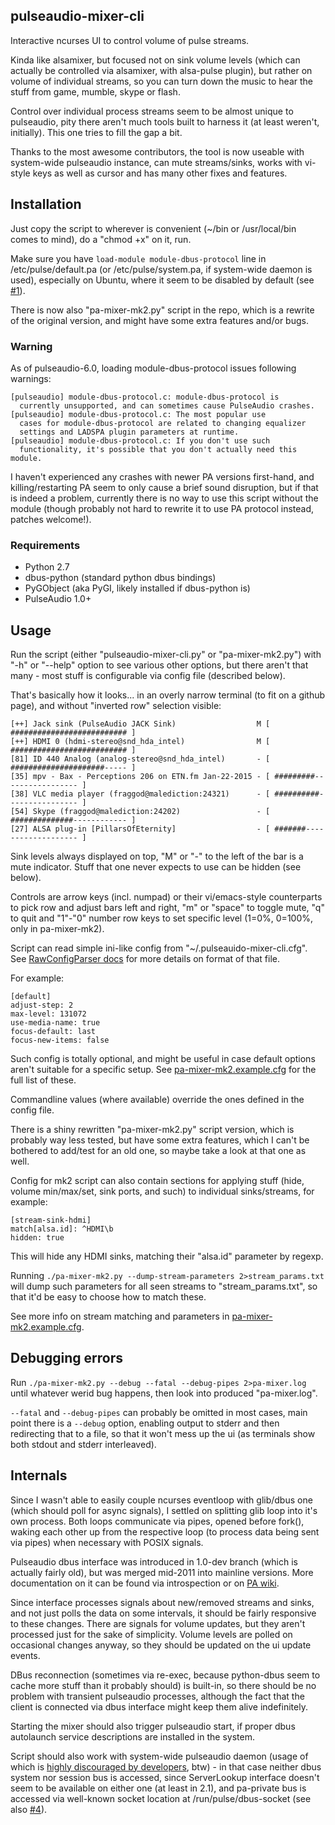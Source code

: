 pulseaudio-mixer-cli
--------------------

Interactive ncurses UI to control volume of pulse streams.

Kinda like alsamixer, but focused not on sink volume levels (which can actually
be controlled via alsamixer, with alsa-pulse plugin), but rather on volume of
individual streams, so you can turn down the music to hear the stuff from game,
mumble, skype or flash.

Control over individual process streams seem to be almost unique to pulseaudio,
pity there aren't much tools built to harness it (at least weren't,
initially). This one tries to fill the gap a bit.

Thanks to the most awesome contributors, the tool is now useable with
system-wide pulseaudio instance, can mute streams/sinks, works with vi-style
keys as well as cursor and has many other fixes and features.


Installation
--------------------

Just copy the script to wherever is convenient (~/bin or /usr/local/bin comes to
mind), do a "chmod +x" on it, run.

Make sure you have `load-module module-dbus-protocol` line in
/etc/pulse/default.pa (or /etc/pulse/system.pa, if system-wide daemon is used),
especially on Ubuntu, where it seem to be disabled by default
(see [#1](https://github.com/mk-fg/pulseaudio-mixer-cli/issues/1)).

There is now also "pa-mixer-mk2.py" script in the repo, which is a rewrite of
the original version, and might have some extra features and/or bugs.

### Warning

As of pulseaudio-6.0, loading module-dbus-protocol issues following warnings:

	[pulseaudio] module-dbus-protocol.c: module-dbus-protocol is
	  currently unsupported, and can sometimes cause PulseAudio crashes.
	[pulseaudio] module-dbus-protocol.c: The most popular use
	  cases for module-dbus-protocol are related to changing equalizer
	  settings and LADSPA plugin parameters at runtime.
	[pulseaudio] module-dbus-protocol.c: If you don't use such
	  functionality, it's possible that you don't actually need this module.

I haven't experienced any crashes with newer PA versions first-hand,
and killing/restarting PA seem to only cause a brief sound disruption, but if
that is indeed a problem, currently there is no way to use this script without
the module (though probably not hard to rewrite it to use PA protocol instead,
patches welcome!).

### Requirements

* Python 2.7
* dbus-python (standard python dbus bindings)
* PyGObject (aka PyGI, likely installed if dbus-python is)
* PulseAudio 1.0+


Usage
--------------------

Run the script (either "pulseaudio-mixer-cli.py" or "pa-mixer-mk2.py") with "-h"
or "--help" option to see various other options, but there aren't that many -
most stuff is configurable via config file (described below).

That's basically how it looks... in an overly narrow terminal (to fit on a github
page), and without "inverted row" selection visible:

	[++] Jack sink (PulseAudio JACK Sink)                  M [ ########################## ]
	[++] HDMI 0 (hdmi-stereo@snd_hda_intel)                M [ ########################## ]
	[81] ID 440 Analog (analog-stereo@snd_hda_intel)       - [ #####################----- ]
	[35] mpv - Bax - Perceptions 206 on ETN.fm Jan-22-2015 - [ #########----------------- ]
	[38] VLC media player (fraggod@malediction:24321)      - [ ##########---------------- ]
	[54] Skype (fraggod@malediction:24202)                 - [ ##############------------ ]
	[27] ALSA plug-in [PillarsOfEternity]                  - [ #######------------------- ]

Sink levels always displayed on top, "M" or "-" to the left of the bar is a mute
indicator. Stuff that one never expects to use can be hidden (see below).

Controls are arrow keys (incl. numpad) or their vi/emacs-style counterparts to
pick row and adjust bars left and right, "m" or "space" to toggle mute, "q" to
quit and "1"-"0" number row keys to set specific level (1=0%, 0=100%, only in
pa-mixer-mk2).

Script can read simple ini-like config from "~/.pulseauido-mixer-cli.cfg".
See [RawConfigParser docs](http://docs.python.org/2/library/configparser.html)
for more details on format of that file.

For example:

	[default]
	adjust-step: 2
	max-level: 131072
	use-media-name: true
	focus-default: last
	focus-new-items: false

Such config is totally optional, and might be useful in case default options
aren't suitable for a specific setup.
See [pa-mixer-mk2.example.cfg](pa-mixer-mk2.example.cfg) for the full list of these.

Commandline values (where available) override the ones defined in the config file.

There is a shiny rewritten "pa-mixer-mk2.py" script version, which is probably
way less tested, but have some extra features, which I can't be bothered to
add/test for an old one, so maybe take a look at that one as well.

Config for mk2 script can also contain sections for applying stuff (hide, volume
min/max/set, sink ports, and such) to individual sinks/streams, for example:

	[stream-sink-hdmi]
	match[alsa.id]: ^HDMI\b
	hidden: true

This will hide any HDMI sinks, matching their "alsa.id" parameter by regexp.

Running `./pa-mixer-mk2.py --dump-stream-parameters 2>stream_params.txt` will
dump such parameters for all seen streams to "stream_params.txt", so that it'd
be easy to choose how to match these.

See more info on stream matching and parameters in
[pa-mixer-mk2.example.cfg](pa-mixer-mk2.example.cfg).


Debugging errors
--------------------

Run `./pa-mixer-mk2.py --debug --fatal --debug-pipes 2>pa-mixer.log` until
whatever werid bug happens, then look into produced "pa-mixer.log".

`--fatal` and `--debug-pipes` can probably be omitted in most cases, main point
there is a `--debug` option, enabling output to stderr and then redirecting that
to a file, so that it won't mess up the ui (as terminals show both stdout and
stderr interleaved).


Internals
--------------------

Since I wasn't able to easily couple ncurses eventloop with glib/dbus one (which
should poll for async signals), I settled on splitting glib loop into it's own
process.
Both loops communicate via pipes, opened before fork(), waking each other up
from the respective loop (to process data being sent via pipes) when necessary
with POSIX signals.

Pulseaudio dbus interface was introduced in 1.0-dev branch (which is actually
fairly old), but was merged mid-2011 into mainline versions.
More documentation on it can be found via introspection or on [PA
wiki](http://pulseaudio.org/wiki/DBusInterface).

Since interface processes signals about new/removed streams and sinks, and not
just polls the data on some intervals, it should be fairly responsive to these
changes.
There are signals for volume updates, but they aren't processed just for the
sake of simplicity. Volume levels are polled on occasional changes anyway, so
they should be updated on the ui update events.

DBus reconnection (sometimes via re-exec, because python-dbus seem to cache more
stuff than it probably should) is built-in, so there should be no problem with
transient pulseaudio processes, although the fact that the client is connected
via dbus interface might keep them alive indefinitely.

Starting the mixer should also trigger pulseaudio start, if proper dbus
autolaunch service descriptions are installed in the system.

Script should also work with system-wide pulseaudio daemon (usage of which is
[highly discouraged by developers](http://www.freedesktop.org/wiki/Software/PulseAudio/Documentation/User/WhatIsWrongWithSystemWide),
btw) - in that case neither dbus system nor session bus is accessed, since
ServerLookup interface doesn't seem to be available on either one (at least in
2.1), and pa-private bus is accessed via well-known socket location at
/run/pulse/dbus-socket (see also [#4](https://github.com/mk-fg/pulseaudio-mixer-cli/issues/4)).
